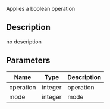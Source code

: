 Applies a boolean operation



## Description
no description
## Parameters

<table>
<thead>
	<tr>
		<th>Name</th>
		<th>Type</th>
		<th>Description</th>
	</tr>
</thead>
<tr>
	<td>operation</td>
	<td><div class='bg-orange-800 px-2 py-px text-white rounded-sm'>integer</div></td>
	<td>operation</td>
</tr>
<tr>
	<td>mode</td>
	<td><div class='bg-orange-800 px-2 py-px text-white rounded-sm'>integer</div></td>
	<td>mode</td>
</tr>
</table>
